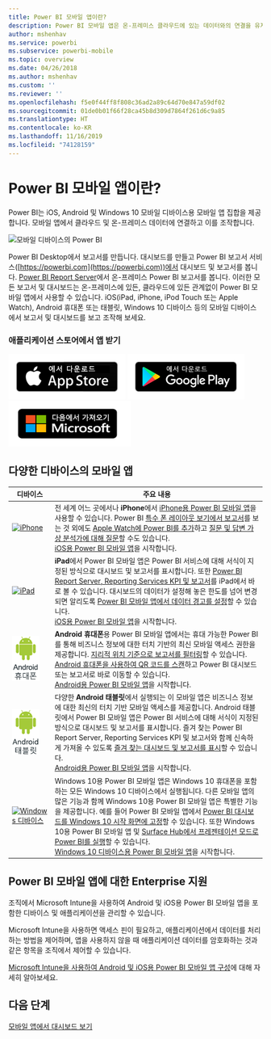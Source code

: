 ```yaml
---
title: Power BI 모바일 앱이란?
description: Power BI 모바일 앱은 온-프레미스 클라우드에 있는 데이터와의 연결을 유지해 줍니다. 모바일 디바이스에서 Power BI 대시보드와 보고서를 보세요.
author: mshenhav
ms.service: powerbi
ms.subservice: powerbi-mobile
ms.topic: overview
ms.date: 04/26/2018
ms.author: mshenhav
ms.custom: ''
ms.reviewer: ''
ms.openlocfilehash: f5e0f44ff8f808c36ad2a89c64d70e847a59df02
ms.sourcegitcommit: 01de0b01f66f28ca45b8d309d7864f261d6c9a85
ms.translationtype: HT
ms.contentlocale: ko-KR
ms.lasthandoff: 11/16/2019
ms.locfileid: "74128159"
---
```

# <a name="what-are-the-power-bi-mobile-apps"></a>Power BI 모바일 앱이란?
Power BI는 iOS, Android 및 Windows 10 모바일 디바이스용 모바일 앱 집합을 제공합니다. 모바일 앱에서 클라우드 및 온-프레미스 데이터에 연결하고 이를 조작합니다. 

![모바일 디바이스의 Power BI](./media/mobile-apps-for-mobile-devices/power-bi-mobile-apps-all-up.png)

Power BI Desktop에서 보고서를 만듭니다. 대시보드를 만들고 Power BI 보고서 서비스([https://powerbi.com](https://powerbi.com))에서 대시보드 및 보고서를 봅니다. [Power BI Report Server](../../report-server/get-started.md)에서 온-프레미스 Power BI 보고서를 봅니다. 이러한 모든 보고서 및 대시보드는 온-프레미스에 있든, 클라우드에 있든 관계없이 Power BI 모바일 앱에서 사용할 수 있습니다. iOS(iPad, iPhone, iPod Touch 또는 Apple Watch), Android 휴대폰 또는 태블릿, Windows 10 디바이스 등의 모바일 디바이스에서 보고서 및 대시보드를 보고 조작해 보세요.

### <a name="get-the-app-from-the-application-store"></a>애플리케이션 스토어에서 앱 받기 

[![App Store의 Power BI로 이동](./media/mobile-apps-for-mobile-devices/mobile-apps-app-store.png)](https://go.microsoft.com/fwlink/?LinkId=526218&clcid=0x409) [![Google Play의 Power BI로 이동](./media/mobile-apps-for-mobile-devices/mobile-apps-google-play.png)](https://go.microsoft.com/fwlink/?LinkId=544867&clcid=0x409) [![Window 스토어의 Power BI로 이동](./media/mobile-apps-for-mobile-devices/mobile-apps-windows-store.png)](https://go.microsoft.com/fwlink/?LinkId=526478&clcid=0x409)

## <a name="mobile-apps-for-different-devices"></a>다양한 디바이스의 모바일 앱

| **디바이스** | **주요 내용** |
| --- | --- |
| [![iPhone](./media/mobile-apps-for-mobile-devices/iphone-logo-50-px.png)](mobile-iphone-app-get-started.md) |전 세계 어느 곳에서나 **iPhone**에서 [iPhone용 Power BI 모바일 앱](mobile-iphone-app-get-started.md)을 사용할 수 있습니다. Power BI [특수 폰 레이아웃 보기에서 보고서](mobile-apps-view-phone-report.md)를 보는 것 외에도 [Apple Watch에 Power BI를 추가](mobile-apple-watch.md)하고 [질문 및 답변 가상 분석가에 대해 질문](mobile-apps-ios-qna.md)할 수도 있습니다. <br/>[iOS용 Power BI 모바일 앱](mobile-iphone-app-get-started.md)을 시작합니다. |
| [![iPad](./media/mobile-apps-for-mobile-devices/ipad-logo-50-px.png)](mobile-iphone-app-get-started.md) |**iPad**에서 Power BI 모바일 앱은 Power BI 서비스에 대해 서식이 지정된 방식으로 대시보드 및 보고서를 표시합니다. 또한 [Power BI Report Server, Reporting Services KPI 및 보고서](mobile-app-ssrs-kpis-mobile-on-premises-reports.md)를 iPad에서 바로 볼 수 있습니다. 대시보드의 데이터가 설정해 놓은 한도를 넘어 변경되면 알리도록 [Power BI 모바일 앱에서 데이터 경고를 설정](mobile-set-data-alerts-in-the-mobile-apps.md)할 수 있습니다. <br/>[iOS용 Power BI 모바일 앱](mobile-iphone-app-get-started.md)을 시작합니다. |
| [![Android 휴대폰](media/mobile-apps-for-mobile-devices/android-phone-logo-50-px.png)](mobile-android-app-get-started.md) |**Android 휴대폰**용 Power BI 모바일 앱에서는 휴대 가능한 Power BI를 통해 비즈니스 정보에 대한 터치 기반의 최신 모바일 액세스 권한을 제공합니다. [지리적 위치 기준으로 보고서를 필터링](mobile-apps-geographic-filtering.md)할 수 있습니다. [Android 휴대폰을 사용하여 QR 코드를 스캔](mobile-apps-qr-code.md)하고 Power BI 대시보드 또는 보고서로 바로 이동할 수 있습니다. <br/>[Android용 Power BI 모바일 앱](mobile-android-app-get-started.md)을 시작합니다. |
| [![Android 태블릿](./media/mobile-apps-for-mobile-devices/android-tablet-logo-50-px.png)](mobile-android-app-get-started.md) |다양한 **Android 태블릿**에서 실행되는 이 모바일 앱은 비즈니스 정보에 대한 최신의 터치 기반 모바일 액세스를 제공합니다. Android 태블릿에서 Power BI 모바일 앱은 Power BI 서비스에 대해 서식이 지정된 방식으로 대시보드 및 보고서를 표시합니다. 즐겨 찾는 Power BI Report Server, Reporting Services KPI 및 보고서와 함께 신속하게 가져올 수 있도록 [즐겨 찾는 대시보드 및 보고서를 표시](mobile-apps-favorites.md)할 수 있습니다. <br/>[Android용 Power BI 모바일 앱](mobile-android-app-get-started.md)을 시작합니다. |
| [![Windows 디바이스](./media/mobile-apps-for-mobile-devices/win-10-logo-50-px.png)](../../desktop-getting-started.md) |Windows 10용 Power BI 모바일 앱은 Windows 10 휴대폰을 포함하는 모든 Windows 10 디바이스에서 실행됩니다. 다른 모바일 앱의 많은 기능과 함께 Windows 10용 Power BI 모바일 앱은 특별한 기능을 제공합니다. 예를 들어 Power BI 모바일 앱에서 [Power BI 대시보드를 Windows 10 시작 화면에 고정](mobile-pin-dashboard-start-screen-windows-10-phone-app.md)할 수 있습니다. 또한 Windows 10용 Power BI 모바일 앱 및 [Surface Hub에서 프레젠테이션 모드로 Power BI를 실행](mobile-windows-10-app-presentation-mode.md)할 수 있습니다. <br/>[Windows 10 디바이스용 Power BI 모바일 앱](mobile-windows-10-phone-app-get-started.md)을 시작합니다. ||| 

## <a name="enterprise-support-for-the-power-bi-mobile-apps"></a>Power BI 모바일 앱에 대한 Enterprise 지원
조직에서 Microsoft Intune을 사용하여 Android 및 iOS용 Power BI 모바일 앱을 포함한 디바이스 및 애플리케이션을 관리할 수 있습니다.

Microsoft Intune을 사용하면 액세스 핀이 필요하고, 애플리케이션에서 데이터를 처리하는 방법을 제어하며, 앱을 사용하지 않을 때 애플리케이션 데이터를 암호화하는 것과 같은 항목을 조직에서 제어할 수 있습니다.

[Microsoft Intune을 사용하여 Android 및 iOS용 Power BI 모바일 앱 구성](../../service-admin-mobile-intune.md)에 대해 자세히 알아보세요. 

## <a name="next-steps"></a>다음 단계
[모바일 앱에서 대시보드 보기](mobile-apps-quickstart-view-dashboard-report.md)


